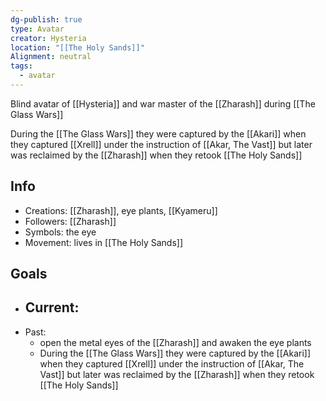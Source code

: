 ```yaml
---
dg-publish: true
type: Avatar
creator: Hysteria
location: "[[The Holy Sands]]"
Alignment: neutral
tags:
  - avatar
---
```

Blind avatar of [[Hysteria]] and war master of the [[Zharash]] during [[The Glass Wars]]

During the [[The Glass Wars]] they were captured by the [[Akari]] when they captured [[Xrell]] under the instruction of [[Akar, The Vast]] but later was reclaimed by the [[Zharash]] when they retook [[The Holy Sands]]
## Info
- Creations: [[Zharash]], eye plants, [[Kyameru]] 
- Followers: [[Zharash]]
- Symbols: the eye
- Movement: lives in [[The Holy Sands]]

## Goals
- Current:
	- 
- Past:
	- open the metal eyes of the [[Zharash]] and awaken the eye plants
	- During the [[The Glass Wars]] they were captured by the [[Akari]] when they captured [[Xrell]] under the instruction of [[Akar, The Vast]] but later was reclaimed by the [[Zharash]] when they retook [[The Holy Sands]]